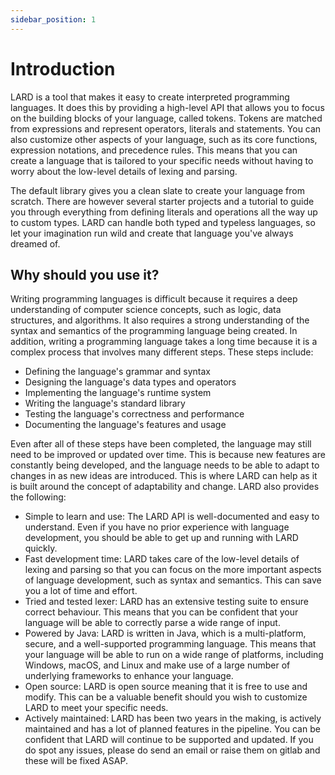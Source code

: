 ```yaml
---
sidebar_position: 1
---
```


# Introduction
LARD is a tool that makes it easy to create interpreted programming languages. It does this by providing a high-level
API that allows you to focus on the building blocks of your language, called tokens. Tokens are matched from expressions
and represent operators, literals and statements. You can also customize other aspects of your language, such as its
core functions, expression notations, and precedence rules. This means that you can create a language that is tailored
to your specific needs without having to worry about the low-level details of lexing and parsing.

The default library gives you a clean slate to create your language from scratch. There are however several starter
projects and a tutorial to guide you through everything from defining literals and operations all the way up to custom
types. LARD can handle both typed and typeless languages, so let your imagination run wild and create that language
you've always dreamed of.

## Why should you use it?
Writing programming languages is difficult because it requires a deep understanding of computer science concepts,
such as logic, data structures, and algorithms. It also requires a strong understanding of the syntax and semantics of
the programming language being created. In addition, writing a programming language takes a long time because it is a
complex process that involves many different steps. These steps include:

- Defining the language's grammar and syntax
- Designing the language's data types and operators
- Implementing the language's runtime system
- Writing the language's standard library
- Testing the language's correctness and performance
- Documenting the language's features and usage

Even after all of these steps have been completed, the language may still need to be improved or updated over time.
This is because new features are constantly being developed, and the language needs to be able to adapt to changes in
as new ideas are introduced. This is where LARD can help as it is built around the concept of adaptability and
change. LARD also provides the following:

- Simple to learn and use: The LARD API is well-documented and easy to understand. Even if you have no prior experience
  with language development, you should be able to get up and running with LARD quickly.
- Fast development time: LARD takes care of the low-level details of lexing and parsing so that you can focus on the
  more important aspects of language development, such as syntax and semantics. This can save you a lot of time and effort.
- Tried and tested lexer: LARD has an extensive testing suite to ensure correct behaviour. This means that you can be
  confident that your language will be able to correctly parse a wide range of input.
- Powered by Java: LARD is written in Java, which is a multi-platform, secure, and a well-supported programming language.
  This means that your language will be able to run on a wide range of platforms, including Windows, macOS, and Linux and
  make use of a large number of underlying frameworks to enhance your language.
- Open source: LARD is open source meaning that it is free to use and modify. This can be a valuable benefit should you
  wish to customize LARD to meet your specific needs.
- Actively maintained: LARD has been two years in the making, is actively maintained and has a lot of planned features
  in the pipeline. You can be confident that LARD will continue to be supported and updated. If you do spot any issues,
  please do send an email or raise them on gitlab and these will be fixed ASAP.